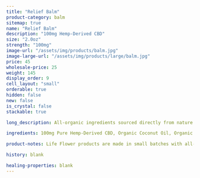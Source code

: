```yaml
---
title: "Relief Balm"
product-category: balm
sitemap: true
name: "Relief Balm"
description: "100mg Hemp-Derived CBD"
size: "2.0oz"
strength: "100mg"
image-url: "/assets/img/products/balm.jpg"
image-large-url: "/assets/img/products/large/balm.jpg"
price: 45
wholesale-price: 25
weight: 145
display_order: 9
cell_layout: "small"
orderable: true
hidden: false
new: false
is_crystal: false
stackable: true

long_description: All-organic ingredients sourced directly from nature to ease aches, pains, burns, and scars. Coconut oil and olive oil work by nourishing the skin while the anti-inflammatory properties of beeswax, shea butter, lavender and eucalyptus essential oils relieve the muscles.

ingredients: 100mg Pure Hemp-Derived CBD, Organic Coconut Oil, Organic Olive Oil, Organic Beeswax, Unrefined Pure Cocoa Butter, Unrefined Pure Shea Butter, Organic Sunflower Lecithin, Tapioca Starch, Essential Oils.

product-notes: Life Flower products are made in small batches with all-natural and boutique ingredients. Orders are processed and shipped in 7-10 days.

history: blank

healing-properties: blank
---
```

